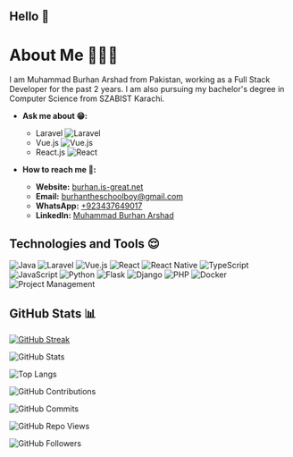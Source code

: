 ## Hello 👋

# About Me 🍫🍭🍨

I am Muhammad Burhan Arshad from Pakistan, working as a Full Stack Developer for the past 2 years. I am also pursuing my bachelor's degree in Computer Science from SZABIST Karachi.

- **Ask me about 😁:**
  - Laravel ![Laravel](https://img.shields.io/badge/laravel-%23FF2D20.svg?style=for-the-badge&logo=laravel&logoColor=white)
  - Vue.js ![Vue.js](https://img.shields.io/badge/vuejs-%2335495e.svg?style=for-the-badge&logo=vue-dot-js&logoColor=%234FC08D)
  - React.js ![React](https://img.shields.io/badge/react-%2320232a.svg?style=for-the-badge&logo=react&logoColor=%2361DAFB)

- **How to reach me 🤔:**
  - **Website:** [burhan.is-great.net](http://burhan.is-great.net)
  - **Email:** [burhantheschoolboy@gmail.com](mailto:burhantheschoolboy@gmail.com)
  - **WhatsApp:** [+923437649017](https://wa.me/+923437649017)
  - **LinkedIn:** [Muhammad Burhan Arshad](https://www.linkedin.com/in/muhammadburhanarshad)

## Technologies and Tools 😌

![Java](https://img.shields.io/badge/Java-ED8B00?style=for-the-badge&logo=java&logoColor=white)
![Laravel](https://img.shields.io/badge/laravel-%23FF2D20.svg?style=for-the-badge&logo=laravel&logoColor=white)
![Vue.js](https://img.shields.io/badge/vuejs-%2335495e.svg?style=for-the-badge&logo=vue-dot-js&logoColor=%234FC08D)
![React](https://img.shields.io/badge/react-%2320232a.svg?style=for-the-badge&logo=react&logoColor=%2361DAFB)
![React Native](https://img.shields.io/badge/react_native-%2320232a.svg?style=for-the-badge&logo=react&logoColor=%2361DAFB)
![TypeScript](https://img.shields.io/badge/typescript-%23007ACC.svg?style=for-the-badge&logo=typescript&logoColor=white)
![JavaScript](https://img.shields.io/badge/javascript-%23F7DF1E.svg?style=for-the-badge&logo=javascript&logoColor=black)
![Python](https://img.shields.io/badge/python-%2314354C.svg?style=for-the-badge&logo=python&logoColor=white)
![Flask](https://img.shields.io/badge/flask-%23000.svg?style=for-the-badge&logo=flask&logoColor=white)
![Django](https://img.shields.io/badge/django-%23092E20.svg?style=for-the-badge&logo=django&logoColor=white)
![PHP](https://img.shields.io/badge/php-%23777BB4.svg?style=for-the-badge&logo=php&logoColor=white)
![Docker](https://img.shields.io/badge/docker-%230db7ed.svg?style=for-the-badge&logo=docker&logoColor=white)
![Project Management](https://img.shields.io/badge/project_management-%23008000.svg?style=for-the-badge&logo=project-management&logoColor=white)

## GitHub Stats 📊

[![GitHub Streak](https://github-readme-streak-stats.herokuapp.com/?user=muhammadburhan123&theme=dark&background=000000)](https://github.com/muhammadburhan123)

![GitHub Stats](https://github-readme-stats.vercel.app/api?username=muhammadburhan123&show_icons=true&theme=dark&background=000000)

![Top Langs](https://github-readme-stats.vercel.app/api/top-langs/?username=muhammadburhan123&layout=compact&theme=dark&background=000000)

![GitHub Contributions](https://github-readme-activity-graph.cyclic.app/graph?username=muhammadburhan123&theme=react-dark&bg_color=000000)

![GitHub Commits](https://github-readme-stats.vercel.app/api?username=muhammadburhan123&show_icons=true&count_private=true&include_all_commits=true&theme=dark&background=000000)

![GitHub Repo Views](https://komarev.com/ghpvc/?username=muhammadburhan123&color=blue)

![GitHub Followers](https://img.shields.io/github/followers/muhammadburhan123?label=Followers&style=social)
